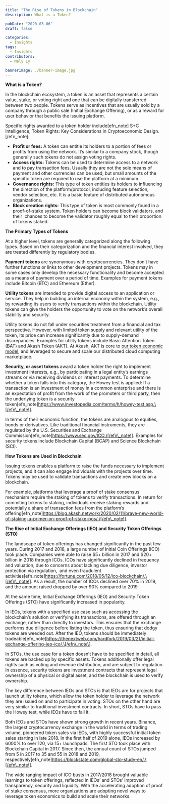 ```yaml
---
title: "The Rise of Tokens in Blockchain"
description: What is a Token?

pubDate: "2020-03-06"
draft: false

categories:
  - Insights
tags:
  - Insights
contributors:
  - Maly Ly

bannerImage: ./banner-image.jpg
---
```


**What is a Token?**

In the blockchain ecosystem, a token is an asset that represents a certain value, stake, or voting right and one that can be digitally transferred between two people. Tokens serve as incentives that are usually sold by a company through a public sale (Initial Exchange Offering), or as a reward for user behavior that benefits the issuing platform.

Specific rights awarded to a token holder include\[efn_note\] S+C Intelligence, Token Rights: Key Considerations in Cryptoeconomic Design.\[/efn_note\]:

- **Profit or fees:** A token can entitle its holders to a portion of fees or profits from using the network. It’s similar to a company stock, though generally such tokens do not assign voting rights.
- **Access rights:** Tokens can be used to determine access to a network and to pay transaction fees. Usually they are not the sole means of payment and other currencies can be used, but small amounts of the specific token are required to use the platform at a minimum.
- **Governance rights:** This type of token entitles its holders to influencing the direction of the platform/protocol, including feature selection, vendor selection, etc. It is a basic feature of distributed autonomous organizations.
- **Block creation rights:** This type of token is most commonly found in a proof-of-stake system. Token holders can become block validators, and their  chances to become the validator roughly equal to their proportion of tokens staked.

**The Primary Types of Tokens**

At a higher level, tokens are generally categorized along the following types. Based on their categorization and the financial interest involved, they are treated differently by regulatory bodies.

**Payment tokens** are synonymous with cryptocurrencies. They don’t have further functions or links to other development projects. Tokens may in some cases only develop the necessary functionality and become accepted as a means of payment over a period of time. Examples for payment tokens include Bitcoin (BTC) and Ethereum (Ether).

**Utility tokens** are intended to provide digital access to an application or service. They help in building an internal economy within the system, e.g., by rewarding its users to verify transactions within the blockchain. Utility tokens can give the holders the opportunity to vote on the network’s overall stability and security.

Utility tokens do not fall under securities treatment from a financial and tax perspective. However, with limited token supply and relevant utility of the token, its price can increase significantly due to supply-demand discrepancies. Examples for utility tokens include Basic Attention Token (BAT) and Akash Token (AKT). At Akash, AKT is core to [our token economic model](https://akash.network/static/akash-econ.pdf), and leveraged to secure and scale our distributed cloud computing marketplace.

**Security, or asset tokens** award a token holder the right to implement investment interests, e.g., by participating in a legal entity’s earnings streams or via receiving dividends or interest payments. To determine whether a token falls into this category, the Howey test is applied: If a transaction is an investment of money in a common enterprise and there is an expectation of profit from the work of the promoters or third party, then the underlying token is a security token\[efn_note\]https://www.investopedia.com/terms/h/howey-test.asp.\[/efn\_note\].

In terms of their economic function, the tokens are analogous to equities, bonds or derivatives. Like traditional financial instruments, they are regulated by the U.S. Securities and Exchange Commission\[efn_note\]https://www.sec.gov/ICO.\[/efn\_note\]. Examples for security tokens include Blockchain Capital (BCAP) and Science Blockchain (SCI).

**How Tokens are Used in Blockchain**

Issuing tokens enables a platform to raise the funds necessary to implement projects, and it can also engage individuals with the projects over time. Tokens may be used to validate transactions and create new blocks on a blockchain.

For example, platforms that leverage a proof of stake consensus mechanism require the staking of tokens to verify transactions. In return for commiting tokens to staking, individuals receive staking rewards and potentially a share of transaction fees from the platform’s offering\[efn_note\]https://blog.akash.network/2020/02/11/brave-new-world-of-staking-a-primer-on-proof-of-stake-pos/.\[/efn\_note\].

**The Rise of Initial Exchange Offerings (IEO) and Security Token Offerings (STO)**

The landscape of token offerings has changed significantly in the past few years. During 2017 and 2018, a large number of Initial Coin Offerings (ICO) took place. Companies were able to raise $5+ billion in 2017 and $20+ billion in 2018 through ICOs. ICOs have significantly declined in frequency and valuation, due to concerns about lacking due diligence, investor protection via regulation,  and even fraudulent activities\[efn_note\]https://fortune.com/2018/05/12/ico-blockchain/.\[/efn\_note\]. As a result, the number of ICOs declined over 70% in 2019, and the amount raised dropped by over 90% compared to 2019.

At the same time, Initial Exchange Offerings (IEO) and Security Token Offerings (STO) have significantly increased in popularity.

In IEOs, tokens with a specified use case such as accessing the blockchain’s solution or verifying its transactions, are offered through an exchange, rather than directly to investors. This ensures that the exchange performs due diligence before listing the token, thus ensuring that dodgy tokens are weeded out. After the IEO, tokens should be immediately tradeable\[efn_note\]https://thenextweb.com/hardfork/2019/03/21/initial-exchange-offering-ieo-ico/.\[/efn\_note\].

In STOs, the use case for a token doesn’t have to be specified in detail, all tokens are backed up by specific assets. Tokens additionally offer legal rights such as voting and revenue distribution, and are subject to regulation. In essence, security tokens are investment contracts that represent legal ownership of a physical or digital asset, and the blockchain is used to verify ownership.

The key difference between IEOs and STOs is that IEOs are for projects that launch utility tokens, which allow the token holder to leverage the network they are issued on and to participate in voting. STOs on the other hand are very similar to traditional investment contracts. In short, STOs have to pass the Howey test, while IEOs have to fail it.

Both IEOs and STOs have shown strong growth in recent years. Binance, the largest cryptocurrency exchange in the world in terms of trading volume, pioneered token sales via IEOs, with highly successful initial token sales starting in late 2018. In the first half of 2019 alone, IEOs increased by 6000% to over 120, via 15+ launchpads. The first STO took place with Blockchain Capital in 2017. Since then, the annual count of STOs jumped from 5 in 2017 to 35 and 55 in 2018 and 2019, respectively\[efn_note\]https://blockstate.com/global-sto-study-en/.\[/efn\_note\].

The wide ranging impact of ICO busts in 2017/2018 brought valuable learnings to token offerings, reflected in IEOs’ and STOs’ improved transparency, security and liquidity. With the accelerating adoption of proof of stake consensus, more organizations are adopting novel ways to leverage token economics to build and scale their networks.
